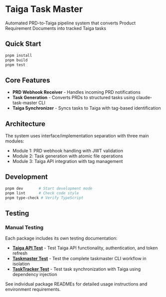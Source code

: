 # Taiga Task Master

Automated PRD-to-Taiga pipeline system that converts Product Requirement Documents into tracked Taiga tasks

## Quick Start

```bash
pnpm install
pnpm build
pnpm test
```

## Core Features

- **PRD Webhook Receiver** - Handles incoming PRD notifications
- **Task Generation** - Converts PRDs to structured tasks using claude-task-master CLI
- **Taiga Synchronizer** - Syncs tasks to Taiga with tag-based identification

## Architecture

The system uses interface/implementation separation with three main modules:

- Module 1: PRD webhook handling with JWT validation
- Module 2: Task generation with atomic file operations
- Module 3: Taiga API integration with tag management

## Development

```bash
pnpm dev       # Start development mode
pnpm lint      # Check code style
pnpm type-check # Verify TypeScript
```

## Testing

### Manual Testing

Each package includes its own testing documentation:

- **[Taiga API Test](packages/taiga-api-test/README.md)** - Test Taiga API functionality, authentication, and token refresh
- **[Taskmaster Test](packages/taskmaster-test/README.md)** - Test the complete taskmaster CLI workflow in isolation
- **[TaskTracker Test](packages/tasktracker-test/README.md)** - Test task synchronization with Taiga using dependency injection

See individual package READMEs for detailed usage instructions and environment requirements.
